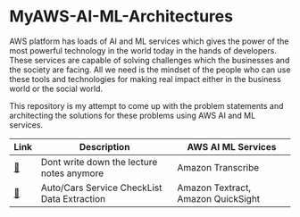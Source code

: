 # MyAWS-AI-ML-Architectures

AWS platform has loads of AI and ML services which gives the power of the most powerful technology in the world today in the hands of developers. These services are capable of solving challenges which the businesses and the society are facing. All we need is the mindset of the people who can use these tools and technologies for making real impact either in the business world or the social world.

This repository is my attempt to come up with the problem statements and architecting the solutions for these problems using AWS AI and ML services.


| Link | Description | AWS AI ML Services
| --- | --- | --- |
| [:link:](AutomatingTranscribingLectures.md) | Dont write down the lecture notes anymore | Amazon Transcribe
| [:link:](ChecklistExtraction.md) | Auto/Cars Service CheckList Data Extraction | Amazon Textract, Amazon QuickSight

